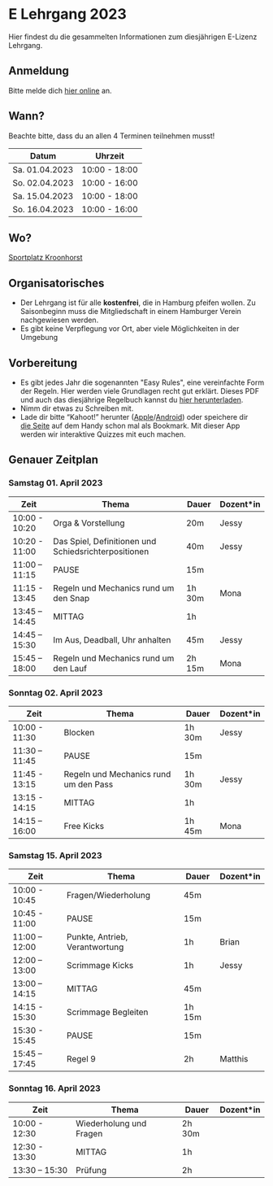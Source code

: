 # E Lehrgang 2023

Hier findest du die gesammelten Informationen zum diesjährigen E-Lizenz Lehrgang.

## Anmeldung

Bitte melde dich [hier online](https://e-anmeldung.afsvhh.de/) an.

## Wann?

Beachte bitte, dass du an allen 4 Terminen teilnehmen musst!

| Datum          | Uhrzeit       |
| -------------- | ------------- |
| Sa. 01.04.2023 | 10:00 - 18:00 |
| So. 02.04.2023 | 10:00 - 16:00 |
| Sa. 15.04.2023 | 10:00 - 18:00 |
| So. 16.04.2023 | 10:00 - 16:00 |

## Wo?

[Sportplatz Kroonhorst](https://www.google.com/maps/place/Hamburg+Blue+Devils/@53.5938851,9.8498219,16.06z/data=!4m5!3m4!1s0x0:0xcfac1eb09bcfa201!8m2!3d53.5928715!4d9.8495544)


## Organisatorisches
- Der Lehrgang ist für alle **kostenfrei**, die in Hamburg pfeifen wollen. Zu Saisonbeginn muss die Mitgliedschaft in einem Hamburger Verein nachgewiesen werden.
- Es gibt keine Verpflegung vor Ort, aber viele Möglichkeiten in der Umgebung


## Vorbereitung

-   Es gibt jedes Jahr die sogenannten "Easy Rules", eine vereinfachte Form der Regeln. Hier werden viele Grundlagen recht gut erklärt.
    Dieses PDF und auch das diesjährige Regelbuch kannst du [hier herunterladen](https://afsvd.de/downloads/). 
-   Nimm dir etwas zu Schreiben mit.
-   Lade dir bitte “Kahoot!” herunter ([Apple](https://itunes.apple.com/de/app/kahoot-play-create-quizzes/id1131203560?mt=8)/[Android](https://play.google.com/store/apps/details?id=no.mobitroll.kahoot.android&hl=de)) oder speichere dir [die Seite](https://kahoot.it/) auf dem Handy schon mal als Bookmark. Mit dieser App werden wir interaktive Quizzes mit euch machen.

## Genauer Zeitplan

### Samstag 01. April 2023

| Zeit          | Thema                                                | Dauer                 | Dozent*in |
| ------------- | ---------------------------------------------------- | --------------------- | --------- |
| 10:00 - 10:20 | Orga & Vorstellung                                   | 20m                   | Jessy     |
| 10:20 - 11:00 | Das Spiel, Definitionen und Schiedsrichterpositionen | 40m                   | Jessy     |
| 11:00 – 11:15 | PAUSE                                                | 15m                   |           |
| 11:15 - 13:45 | Regeln und Mechanics rund um den Snap                | 1h 30m                | Mona      |
| 13:45 – 14:45 | MITTAG                                               | 1h                    |           |
| 14:45 – 15:30 | Im Aus, Deadball, Uhr anhalten                       | 45m                   | Jessy     |
| 15:45 – 18:00 | Regeln und Mechanics rund um den Lauf                | 2h 15m                | Mona      |

### Sonntag 02. April 2023

| Zeit          | Thema                                 | Dauer  | Dozent*in |
| ------------- | ------------------------------------- | ------ | --------- |
| 10:00 - 11:30 | Blocken                               | 1h 30m | Jessy     |
| 11:30 – 11:45 | PAUSE                                 | 15m    |           |
| 11:45 - 13:15 | Regeln und Mechanics rund um den Pass | 1h 30m | Jessy     |
| 13:15 - 14:15 | MITTAG                                | 1h     |           |
| 14:15 – 16:00 | Free Kicks                            | 1h 45m | Mona      |

### Samstag 15. April 2023


| Zeit          | Thema                          | Dauer  | Dozent*in |
| ------------- | ------------------------------ | ------ | --------- |
| 10:00 - 10:45 | Fragen/Wiederholung            | 45m    |           |
| 10:45 - 11:00 | PAUSE                          | 15m    |           |
| 11:00 – 12:00 | Punkte, Antrieb, Verantwortung | 1h     | Brian     |
| 12:00 – 13:00 | Scrimmage Kicks                | 1h     | Jessy     |
| 13:00 – 14:15 | MITTAG                         | 45m    |           |
| 14:15 - 15:30 | Scrimmage Begleiten            | 1h 15m |           |
| 15:30 - 15:45 | PAUSE                          | 15m    |           |
| 15:45 – 17:45 | Regel 9                        | 2h     | Matthis   |



### Sonntag 16. April 2023

| Zeit          | Thema                                 | Dauer  | Dozent*in |
| ------------- | ------------------------------------- | ------ | --------- |
| 10:00 - 12:30 | Wiederholung und Fragen               | 2h 30m |           |
| 12:30 - 13:30 | MITTAG                                | 1h     |           |
| 13:30 – 15:30 | Prüfung                               | 2h     |           |





